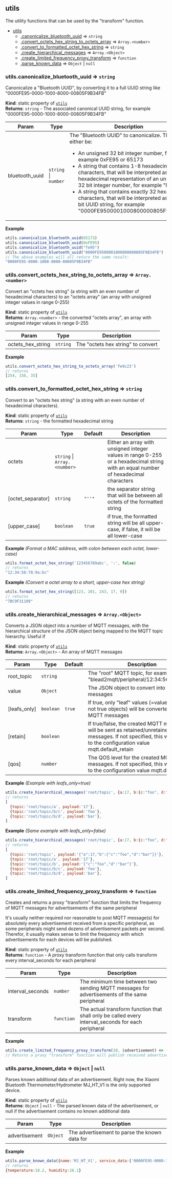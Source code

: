 <a name="module_utils"></a>

## utils
The utility functions that can be used by the "transform" function.


* [utils](#module_utils)
    * [.canonicalize_bluetooth_uuid](#module_utils.canonicalize_bluetooth_uuid) ⇒ <code>string</code>
    * [.convert_octets_hex_string_to_octets_array](#module_utils.convert_octets_hex_string_to_octets_array) ⇒ <code>Array.&lt;number&gt;</code>
    * [.convert_to_formatted_octet_hex_string](#module_utils.convert_to_formatted_octet_hex_string) ⇒ <code>string</code>
    * [.create_hierarchical_messages](#module_utils.create_hierarchical_messages) ⇒ <code>Array.&lt;Object&gt;</code>
    * [.create_limited_frequency_proxy_transform](#module_utils.create_limited_frequency_proxy_transform) ⇒ <code>function</code>
    * [.parse_known_data](#module_utils.parse_known_data) ⇒ <code>Object</code> \| <code>null</code>

<a name="module_utils.canonicalize_bluetooth_uuid"></a>

### utils.canonicalize\_bluetooth\_uuid ⇒ <code>string</code>
Canonicalize a "Bluetooth UUID", by converting it to a full UUID string like "0000FE95-0000-1000-8000-00805F9B34FB"

**Kind**: static property of [<code>utils</code>](#module_utils)  
**Returns**: <code>string</code> - The associated canonical UUID string, for example "0000FE95-0000-1000-8000-00805F9B34FB"  

| Param | Type | Description |
| --- | --- | --- |
| bluetooth_uuid | <code>string</code> \| <code>number</code> | The "Bluetooth UUID" to canonicalize. This may either be: <ul>   <li>An unsigned 32 bit integer number, for example 0xFE95 or 65173</li>   <li>A string that contains 1-8 hexadecimal characters, that will be interpreted as a hexadecimal representation of an unsigned 32 bit integer number, for example "FE95"</li>   <li>A string that contains exactly 32 hexadecimal characters, that will be interpreted as a 128 bit UUID string, for example "0000FE9500001000800000805F9B34FB"</li> </ul> |

**Example**  
```js
utils.canonicalize_bluetooth_uuid(65173)
utils.canonicalize_bluetooth_uuid(0xFE95)
utils.canonicalize_bluetooth_uuid("fe95")
utils.canonicalize_bluetooth_uuid("0000FE9500001000800000805F9B34FB")
// The above examples will all return the same result:
"0000FE95-0000-1000-8000-00805F9B34FB"
```
<a name="module_utils.convert_octets_hex_string_to_octets_array"></a>

### utils.convert\_octets\_hex\_string\_to\_octets\_array ⇒ <code>Array.&lt;number&gt;</code>
Convert an "octets hex string" (a string with an even number of hexadecimal characters) to an "octets array" (an array with unsigned integer values in range 0-255)

**Kind**: static property of [<code>utils</code>](#module_utils)  
**Returns**: <code>Array.&lt;number&gt;</code> - the converted "octets array", an array with unsigned integer values in range 0-255  

| Param | Type | Description |
| --- | --- | --- |
| octets_hex_string | <code>string</code> | The "octets hex string" to convert |

**Example**  
```js
utils.convert_octets_hex_string_to_octets_array('fe9c23')
// returns
[254, 156, 35]
```
<a name="module_utils.convert_to_formatted_octet_hex_string"></a>

### utils.convert\_to\_formatted\_octet\_hex\_string ⇒ <code>string</code>
Convert to an "octets hex string" (a string with an even number of hexadecimal characters).

**Kind**: static property of [<code>utils</code>](#module_utils)  
**Returns**: <code>string</code> - the formatted hexadecimal string  

| Param | Type | Default | Description |
| --- | --- | --- | --- |
| octets | <code>string</code> \| <code>Array.&lt;number&gt;</code> |  | Either an array with unsigned integer values in range 0-255 or a hexadecimal string with an equal number of hexadecimal characters |
| [octet_separator] | <code>string</code> | <code>&quot;&#x27;&#x27;&quot;</code> | the separator string that will be between all octets of the formatted string |
| [upper_case] | <code>boolean</code> | <code>true</code> | if true, the formatted string will be all upper-case, if false, it will be all lower-case |

**Example** *(Format a MAC address, with colon between each octet, lower-case)*  
```js
utils.format_octet_hex_string('123456789abc', ':', false)
// returns
"12:34:56:78:9a:bc"
```
**Example** *(Convert a octet array to a short, upper-case hex string)*  
```js
utils.format_octet_hex_string([123, 201, 243, 17, 9])
// returns
"7BC9F31109"
```
<a name="module_utils.create_hierarchical_messages"></a>

### utils.create\_hierarchical\_messages ⇒ <code>Array.&lt;Object&gt;</code>
Converts a JSON object into a number of MQTT messages, with the hierarchical structure of the JSON object being mapped to the MQTT topic hierarchy. Useful if

**Kind**: static property of [<code>utils</code>](#module_utils)  
**Returns**: <code>Array.&lt;Object&gt;</code> - An array of MQTT messages  

| Param | Type | Default | Description |
| --- | --- | --- | --- |
| root_topic | <code>string</code> |  | The "root" MQTT topic, for example "blead2mqtt/peripheral/12:34:56:78:9A:BC" |
| value | <code>Object</code> |  | The JSON object to convert into MQTT messages |
| [leafs_only] | <code>boolean</code> | <code>true</code> | If true, only "leaf" values (=values that are not true objects) will be converted into MQTT messages |
| [retain] | <code>boolean</code> |  | If true/false, the created MQTT messages will be sent as retained/unretained messages. If not specified, this will default to the configuration value mqtt.default_retain |
| [qos] | <code>number</code> |  | The QOS level for the created MQTT messages. If not specified, this will default to the configuration value mqtt.default_qos |

**Example** *(Example with leafs_only&#x3D;true)*  
```js
utils.create_hierarchical_messages('root/topic', {a:17, b:{c:"foo", d:"bar"}}, true)
// returns
[
  {topic:'root/topic/a', payload:'17'},
  {topic:'root/topic/b/c', payload:'foo'},
  {topic:'root/topic/b/d', payload:'bar'},
]
```
**Example** *(Same example with leafs_only&#x3D;false)*  
```js
utils.create_hierarchical_messages('root/topic', {a:17, b:{c:"foo", d:"bar"}}, false)
// returns
[
  {topic:'root/topic', payload:'{"a":17,"b":{"c":"foo","d":"bar"}}'},
  {topic:'root/topic/a', payload:'17'},
  {topic:'root/topic/b', payload:'{"c":"foo","d":"bar"}'},
  {topic:'root/topic/b/c', payload:'foo'},
  {topic:'root/topic/b/d', payload:'bar'},
]
```
<a name="module_utils.create_limited_frequency_proxy_transform"></a>

### utils.create\_limited\_frequency\_proxy\_transform ⇒ <code>function</code>
Creates and returns a proxy "transform" function that limits the frequency of MQTT messages for advertisements of the same peripheral

It's usually neither required nor reasonable to post MQTT message(s) for absolutely every advertisement received from a specific peripheral, as some peripherals might send dozens of advertisement packets per second. Therefor, it usually makes sense to limit the frequency with which advertisements for each devices will be published.

**Kind**: static property of [<code>utils</code>](#module_utils)  
**Returns**: <code>function</code> - A proxy transform function that only calls transform every interval_seconds for each peripheral  

| Param | Type | Description |
| --- | --- | --- |
| interval_seconds | <code>number</code> | The minimum time between two sending MQTT messages for advertisements of the same peripheral |
| transform | <code>function</code> | The actual transform function that shall only be called every interval_seconds for each peripheral |

**Example**  
```js
utils.create_limited_frequency_proxy_transform(10, (advertisement) => ({topic:'blead2mqtt/advertisements', payload:advertisement}))
// Returns a proxy "transform" function will publish received advertisements to topic 'blead2mqtt/advertisements', but with at least 10 seconds between advertisements for the same peripheral
```
<a name="module_utils.parse_known_data"></a>

### utils.parse\_known\_data ⇒ <code>Object</code> \| <code>null</code>
Parses known additional data of an advertisement.
Right now, the Xiaomi Bluetooth Thermometer/Hydrometer MJ_HT_V1 is the only supported device.

**Kind**: static property of [<code>utils</code>](#module_utils)  
**Returns**: <code>Object</code> \| <code>null</code> - The parsed known data of the advertisement, or null if the advertisement contains no known additional data  

| Param | Type | Description |
| --- | --- | --- |
| advertisement | <code>Object</code> | The advertisement to parse the known data for |

**Example**  
```js
utils.parse_known_data({name:'MJ_HT_V1', service_data:{'0000FE95-0000-1000-8000-00805F9B34FB':[80,32,170,1,200,12,13,14,15,16,17,13,16,4,182,0,5,1]}})
// returns
{temperature:18.2, humidity:26.1}
```
